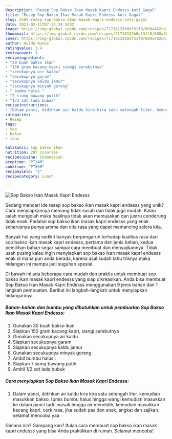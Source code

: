 ```yaml
---
description: "Resep Sop Bakso Ikan Masak Kapri Endesss Anti Gagal"
title: "Resep Sop Bakso Ikan Masak Kapri Endesss Anti Gagal"
slug: 2505-resep-sop-bakso-ikan-masak-kapri-endesss-anti-gagal
date: 2021-02-11T07:34:34.543Z
image: https://img-global.cpcdn.com/recipes/71718132b0df31f0/680x482cq70/sop-bakso-ikan-masak-kapri-endesss-foto-resep-utama.jpg
thumbnail: https://img-global.cpcdn.com/recipes/71718132b0df31f0/680x482cq70/sop-bakso-ikan-masak-kapri-endesss-foto-resep-utama.jpg
cover: https://img-global.cpcdn.com/recipes/71718132b0df31f0/680x482cq70/sop-bakso-ikan-masak-kapri-endesss-foto-resep-utama.jpg
author: Hulda Nunez
ratingvalue: 3.4
reviewcount: 3
recipeingredient:
- "30 buah bakso ikan"
- "150 gram kacang kapri siangi serabutnya"
- "secukupnya air kaldu"
- "secukupnya garam"
- "secukupnya kaldu jamur"
- "secukupnya minyak goreng"
- " bumbu halus "
- "7 siung bawang putih"
- "1/2 sdt lada bubuk"
recipeinstructions:
- "Dalam panci, didihkan air kaldu kira kira satu setengah liter. kemudian masukkan bakso. tumis bumbu halus hingga wangi kemudian masukkan ke dalam panci tadi. masak hingga air mendidih, kemudian masukkan kacang kapri. cerk rasa, jika sudah pas dan enak, angkat dan sajikan. selamat mencoba yaa"
categories:
- Resep
tags:
- sop
- bakso
- ikan

katakunci: sop bakso ikan 
nutrition: 287 calories
recipecuisine: Indonesian
preptime: "PT14M"
cooktime: "PT55M"
recipeyield: "1"
recipecategory: Lunch

---
```



![Sop Bakso Ikan Masak Kapri Endesss](https://img-global.cpcdn.com/recipes/71718132b0df31f0/680x482cq70/sop-bakso-ikan-masak-kapri-endesss-foto-resep-utama.jpg)

Sedang mencari ide resep sop bakso ikan masak kapri endesss yang unik? Cara menyiapkannya memang tidak susah dan tidak juga mudah. Kalau salah mengolah maka hasilnya tidak akan memuaskan dan justru cenderung tidak enak. Padahal sop bakso ikan masak kapri endesss yang enak seharusnya punya aroma dan cita rasa yang dapat memancing selera kita.



Banyak hal yang sedikit banyak berpengaruh terhadap kualitas rasa dari sop bakso ikan masak kapri endesss, pertama dari jenis bahan, kedua pemilihan bahan segar sampai cara membuat dan menyajikannya. Tidak usah pusing kalau ingin menyiapkan sop bakso ikan masak kapri endesss enak di mana pun anda berada, karena asal sudah tahu triknya maka hidangan ini mampu jadi suguhan spesial.


Di bawah ini ada beberapa cara mudah dan praktis untuk membuat sop bakso ikan masak kapri endesss yang siap dikreasikan. Anda bisa membuat Sop Bakso Ikan Masak Kapri Endesss menggunakan 9 jenis bahan dan 1 langkah pembuatan. Berikut ini langkah-langkah untuk menyiapkan hidangannya.

<!--inarticleads1-->

##### Bahan-bahan dan bumbu yang dibutuhkan untuk pembuatan Sop Bakso Ikan Masak Kapri Endesss:

1. Gunakan 30 buah bakso ikan
1. Siapkan 150 gram kacang kapri, siangi serabutnya
1. Gunakan secukupnya air kaldu
1. Siapkan secukupnya garam
1. Siapkan secukupnya kaldu jamur
1. Gunakan secukupnya minyak goreng
1. Ambil  bumbu halus :
1. Siapkan 7 siung bawang putih
1. Ambil 1/2 sdt lada bubuk




<!--inarticleads2-->

##### Cara menyiapkan Sop Bakso Ikan Masak Kapri Endesss:

1. Dalam panci, didihkan air kaldu kira kira satu setengah liter. kemudian masukkan bakso. tumis bumbu halus hingga wangi kemudian masukkan ke dalam panci tadi. masak hingga air mendidih, kemudian masukkan kacang kapri. cerk rasa, jika sudah pas dan enak, angkat dan sajikan. selamat mencoba yaa




Gimana nih? Gampang kan? Itulah cara membuat sop bakso ikan masak kapri endesss yang bisa Anda praktikkan di rumah. Selamat mencoba!
